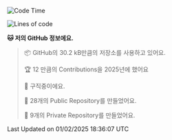   <!--START_SECTION:waka-->
![Code Time](http://img.shields.io/badge/Code%20Time-987%20hrs%208%20mins-blue)

![Lines of code](https://img.shields.io/badge/%EC%A0%80%EB%8A%94%20%EC%97%AC%ED%83%9C%EA%B9%8C%EC%A7%80%20-760.6%20thousand%20%EC%A4%84%EC%9D%98%20%EC%BD%94%EB%93%9C%EB%A5%BC%20%EC%9E%91%EC%84%B1%ED%96%88%EC%96%B4%EC%9A%94.-blue)

**🐱 저의 GitHub 정보에요.** 

> 📦 GitHub의 30.2 kB만큼의 저장소를 사용하고 있어요. 
 > 
> 🏆 12 만큼의 Contributions을 2025년에 했어요
 > 
> 💼 구직중이에요.
 > 
> 📜 28개의 Public Repository를 만들었어요. 
 > 
> 🔑 9개의 Private Repository를 만들었어요. 
 > 

 Last Updated on 01/02/2025 18:36:07 UTC
<!--END_SECTION:waka-->
